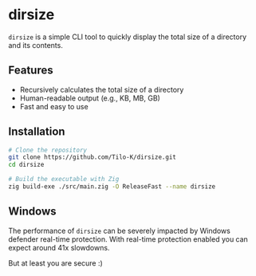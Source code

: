 # dirsize

`dirsize` is a simple CLI tool to quickly display the total size of a directory and its contents.

## Features

- Recursively calculates the total size of a directory
- Human-readable output (e.g., KB, MB, GB)
- Fast and easy to use

## Installation

```sh
# Clone the repository
git clone https://github.com/Tilo-K/dirsize.git
cd dirsize

# Build the executable with Zig
zig build-exe ./src/main.zig -O ReleaseFast --name dirsize
```

## Windows

The performance of `dirsize` can be severely impacted by Windows defender real-time protection. With real-time protection enabled you can expect around 41x slowdowns.

But at least you are secure :)
